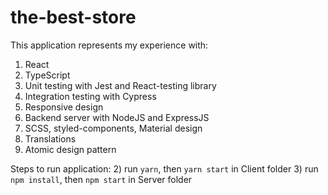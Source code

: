 # the-best-store
This application represents my experience with: 
1) React 
2) TypeScript
3) Unit testing with Jest and React-testing library
4) Integration testing with Cypress
5) Responsive design
6) Backend server with NodeJS and ExpressJS
7) SCSS, styled-components, Material design
8) Translations
9) Atomic design pattern

Steps to run application: 
2) run `yarn`, then `yarn start` in Client folder
3) run `npm install`, then `npm start` in Server folder
